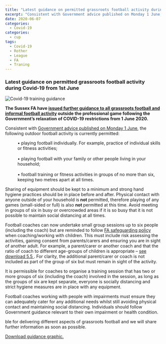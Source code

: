 ```yaml
---
title: "Latest guidance on permitted grassroots football activity during Covid-19 from 1st June"
excerpt: "Consistent with Government advice published on Monday 1 June, the following outdoor football activity is currently permitted: I. playing football individually. For example, practice of individual skills or fitness activities; II. playing football with your family or other people living in your household; III. football training or fitness activities in groups of no more than six, keeping two metres apart at all times."
date: 2020-06-07
categories:
  - Covid-19
categories:
  - cup
tags: 
  - Covid-19
  - Rother
  - League
  - FA
  - Traning
---
```


### Latest guidance on permitted grassroots football activity during Covid-19 from 1st June

![Covid-19 training guidance](https://www.rotherleague.org.uk/assets/gfx/covid-19-traning.png)

<p><strong>The Sussex FA have <a href="//www.thefa.com/-/media/thefacom-new/files/get-involved/2020/football-restart-guidance-1-june.ashx?la=en" tabindex="0">issued further guidance to all grassroots football and informal football activity</a> outside the professional game following the Government’s relaxation of COVID-19 restrictions from 1 June 2020.</strong> </p>
<p>Consistent with&nbsp;<a href="https://www.gov.uk/government/publications/coronavirus-covid-19-guidance-on-phased-return-of-sport-and-recreation" target="_blank" tabindex="0">Government advice published on Monday 1 June</a>, the following outdoor football activity is currently permitted:</p>
<p style="margin-left: 40px;">
•	playing football individually. For example, practice of individual skills or fitness activities;<br>
<br>
•	playing football with your family or other people living in your household; <br>
<br>
•	football training or fitness activities in groups of no more than six, keeping two metres apart at all times.</p>
<p>Sharing of equipment should be kept to a minimum and strong hand hygiene practices should be in place before and after. Physical contact with anyone outside of your household is<strong> not </strong>permitted, therefore playing of any games (small-sided or full) is also <strong>not </strong>permitted at this time. Avoid meeting in groups of six in busy or overcrowded areas if it is so busy that it is not possible to maintain social distancing at all times.
</p>
<p>Football coaches can now undertake small group sessions up to six people (including the coach) but are reminded to follow <a href="http://www.thefa.com/football-rules-governance/safeguarding" tabindex="0">FA safeguarding policy</a> when coaching/working with children. This must include risk assessing the activities, gaining consent from parents/carers and ensuring you are in sight of another adult. For example, a parent/carer or another coach and that the ratio of coach to different age-groups of children is appropriate – <a href="http://www.thefa.com/football-rules-governance/safeguarding/section-11-the-complete-downloads-directory" tabindex="0">see download 5.5 </a>. For clarity, the additional parent/carer or coach is not included as part of the group of six but must remain in sight of the activity.</p>
<p>
It is permissible for coaches to organise a training session that has two or more groups of six (including the coach) involved in the session, as long as the groups of six are kept separate, everyone is socially distancing and strict hygiene measures are in place with any equipment. </p>
<p>
Football coaches working with people with impairments must ensure they can adequately cater for any additional needs whilst still avoiding physical contact and maintaining social distancing. Individuals should follow Government guidance relevant to their own impairment or health condition.  </p>
ble for delivering different aspects of grassroots football and we will share further information as soon as possible.</p>
<p><a href="//www.thefa.com/-/media/thefacom-new/files/get-involved/2020/football-restart-guidance-1-june.ashx?la=en" tabindex="0">Download guidance graphic.</a></p></div>

